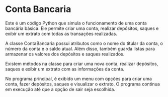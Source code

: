 # Conta Bancaria

Este é um código Python que simula o funcionamento de uma conta bancária básica. Ele permite criar uma conta, realizar depósitos, saques e exibir um extrato com todas as transações realizadas.

A classe ContaBancaria possui atributos como o nome do titular da conta, o número da conta e o saldo atual. Além disso, também guarda listas para armazenar os valores dos depósitos e saques realizados.

Existem métodos na classe para criar uma nova conta, realizar depósitos, saques e exibir um extrato com as informações da conta.

No programa principal, é exibido um menu com opções para criar uma conta, fazer depósitos, saques e visualizar o extrato. O programa continua em execução até que a opção de sair seja escolhida.

